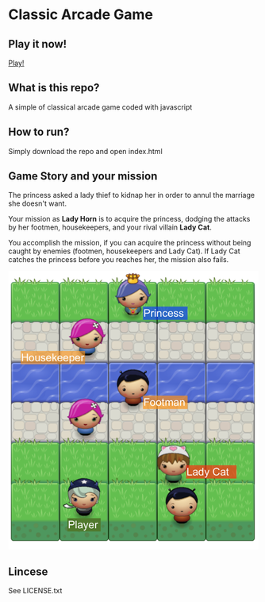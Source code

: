 # Classic Arcade Game

## Play it now!
[Play!](https://chikashimiyama.github.io/udacity-arcade-game/)

## What is this repo?

A simple of classical arcade game coded with javascript

## How to run?

Simply download the repo and open index.html

## Game Story and your mission

The princess asked a lady thief to kidnap her in order to annul the marriage she doesn't want.

Your mission as **Lady Horn** is to acquire the princess, dodging the attacks by her footmen, housekeepers, and your rival villain **Lady Cat**.

You accomplish the mission, if you can acquire the princess without being caught by enemies (footmen, housekeepers and Lady Cat). If Lady Cat catches the princess before you reaches her, the mission also fails.

![](images/screen.png)

## Lincese

See LICENSE.txt
